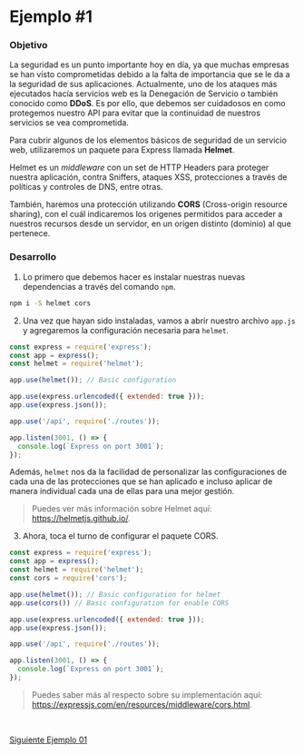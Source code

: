 # Ejemplo #1
### Objetivo
La seguridad es un punto importante hoy en día, ya que muchas empresas se han visto comprometidas debido a la falta de importancia que se le da a la seguridad de sus aplicaciones. Actualmente, uno de los ataques más ejecutados hacía servicios web es la Denegación de Servicio o también conocido como **DDoS**. Es por ello, que debemos ser cuidadosos en como protegemos nuestro API para evitar que la continuidad de nuestros servicios se vea comprometida.

Para cubrir algunos de los elementos básicos de seguridad de un servicio web, utilizaremos un paquete para Express llamada **Helmet**.

Helmet es un *middleware* con un set de HTTP Headers para proteger nuestra aplicación, contra Sniffers, ataques XSS, protecciones a través de políticas y controles de DNS, entre otras.

También, haremos una protección utilizando **CORS** (Cross-origin resource sharing), con el cuál indicaremos los origenes permitidos para acceder a nuestros recursos desde un servidor, en un origen distinto (dominio) al que pertenece.

### Desarrollo
1. Lo primero que debemos hacer es instalar nuestras nuevas dependencias a través del comando `npm`.
```bash
npm i -S helmet cors
```

2. Una vez que hayan sido instaladas, vamos a abrir nuestro archivo `app.js` y agregaremos la configuración necesaria para `helmet`.
```js
const express = require('express');
const app = express();
const helmet = require('helmet');

app.use(helmet()); // Basic configuration

app.use(express.urlencoded({ extended: true }));
app.use(express.json());

app.use('/api', require('./routes'));

app.listen(3001, () => {
  console.log(`Express on port 3001`);
});
```

Además, `helmet` nos da la facilidad de personalizar las configuraciones de cada una de las protecciones que se han aplicado e incluso aplicar de manera individual cada una de ellas para una mejor gestión.

> Puedes ver más información sobre Helmet aquí: https://helmetjs.github.io/.

3. Ahora, toca el turno de configurar el paquete CORS.
```js
const express = require('express');
const app = express();
const helmet = require('helmet');
const cors = require('cors');

app.use(helmet()); // Basic configuration for helmet
app.use(cors()) // Basic configuration for enable CORS

app.use(express.urlencoded({ extended: true }));
app.use(express.json());

app.use('/api', require('./routes'));

app.listen(3001, () => {
  console.log(`Express on port 3001`);
});
```

> Puedes saber más al respecto sobre su implementación aquí: https://expressjs.com/en/resources/middleware/cors.html.

<br/>

[Siguiente Ejemplo 01](../Ejemplo-02/Readme.md)